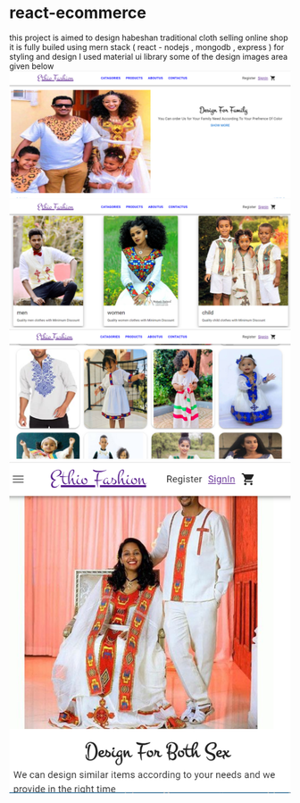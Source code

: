 # react-ecommerce

this project is aimed to design habeshan traditional cloth selling online shop 
it is fully builed using mern stack ( react - nodejs , mongodb , express )
for styling and design I used material ui library 
some of the design images area given below 
![Alt text](./front-end//src//assets/slider.png "Title")
![Alt text](./front-end//src//assets/catagories.png "Title")
![Alt text](./front-end//src//assets/products.png "Title")
![Alt text](./front-end//src//assets/mobileResponsive.png "Title")
